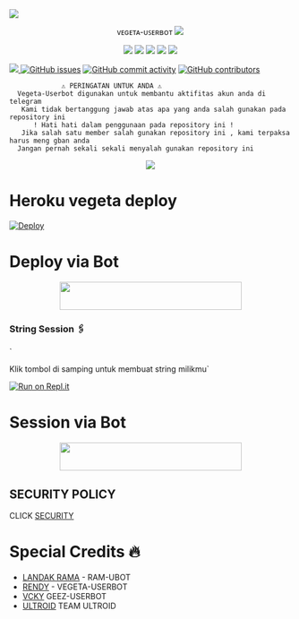 <img src="https://user-images.githubusercontent.com/73097560/115834477-dbab4500-a447-11eb-908a-139a6edaec5c.gif">
    <p align="center"> 
     ᴠᴇɢᴇᴛᴀ-ᴜꜱᴇʀʙᴏᴛ
<img src="https://user-images.githubusercontent.com/73097560/115834477-dbab4500-a447-11eb-908a-139a6edaec5c.gif">
    <p align="center"> 



</p>
<p align="center">
    <a href="https://github.com/Randi356/Vegeta-Userbot"> <img src="https://img.shields.io/github/repo-size/Randi356/Vegeta-Userbot?color=orange&logo=github&logoColor=green&style=for-the-badge" /></a>
    <a href="https://github.com/Randi356/Vegeta-Userbot/commits"> <img src="https://img.shields.io/github/last-commit/Randi356/YVegeta-Userbot?color=blue&logo=github&logoColor=green&style=for-the-badge" /></a>
    <a href="https://github.com/Randi356/Vegeta-Userbot/issues"> <img src="https://img.shields.io/github/issues/Randi356/Vegeta-Userbot?color=blueviolet&logo=github&logoColor=green&style=for-the-badge" /></a>
    <a href="https://github.com/Randi356/Vegeta-Userbot/network/members"> <img src="https://img.shields.io/github/forks/Randi356/Vegeta-Userbot?color=red&logo=github&logoColor=green&style=for-the-badge" /></a>  
    <a href="https://pypi.org/project/Telethon/"> <img src="https://img.shields.io/pypi/v/telethon?color=yellow&label=telethon&logo=python&logoColor=green&style=for-the-badge" /></a>
</p>


<a href="https://t.me/VegetaSupports"><img src="https://img.shields.io/badge/CHANGE%20LOG-A+-blue.svg?style=for-the-badge&logo=Factor.">
  [![GitHub issues](https://img.shields.io/github/issues/Randi356/Vegeta-Userbot?&style=plastic&logo=github)](https://github.com/Randi356/Vegeta-Userbot/issues)
[![GitHub commit activity](https://img.shields.io/github/commit-activity/m/Randi356/Vegeta-Userbot?&style=plastic&logo=github)](https://github.com/Randi356/Vegeta-Userbot/graphs/commit-activity)
[![GitHub contributors](https://img.shields.io/github/contributors/Randi356/Vegeta-Userbot?&style=plastic&logo=github)](https://GitHub.com/Randi356/Vegeta-Userbot/graphs/contributors/)


```
             ⚠️ PERINGATAN UNTUK ANDA ⚠️ ️
  Vegeta-Userbot digunakan untuk membantu aktifitas akun anda di telegram
   Kami tidak bertanggung jawab atas apa yang anda salah gunakan pada repository ini
      ! Hati hati dalam penggunaan pada repository ini !
   Jika salah satu member salah gunakan repository ini , kami terpaksa harus meng gban anda 
  Jangan pernah sekali sekali menyalah gunakan repository ini
```

<p align="center">
  <img src="https://telegra.ph/file/38b588acea66a3e4c43f7.jpg">
</p>


# Heroku vegeta deploy
  
  
 [![Deploy](https://www.herokucdn.com/deploy/button.svg)](https://heroku.com/deploy)

  
 # Deploy via Bot
 
  <p align="center"><a href="https://telegram.dog/XTZ_HerokuBot?start=UmFuZGkzNTYvVmVnZXRhLVVzZXJib3QgVmVnZXRhLVVzZXJib3Q">
  <img src="https://img.shields.io/badge/Deploy%20via%20Bot-blue?style=flat&logo=heroku" width="325" height="50.100" /></a></p>
  
### String Session 🖇

`

Klik tombol di samping untuk membuat string milikmu`

[![Run on Repl.it](https://repl.it/badge/github/STARKGANG/friday)](https://replit.com/@Randi356/Vegeta-String)

# Session via Bot
 
  <p align="center"><a href="https://t.me/VegetaSessionBot">
  <img src="https://img.shields.io/badge/SESSION%20VIA%20BOT-red?style=flat&logo=session" width="325" height="50.100" /></a></p>

## SECURITY POLICY

CLICK [SECURITY](https://github.com/Randi356/Vegeta-Userbot/blob/Vegeta-Userbot/SECURITY.md) 


# Special Credits 🔥

*   [LANDAK RAMA](https://github.com/ramadhani892) - RAM-UBOT
*   [RENDY](https://github.com/Randi356/Vegeta-Userbot) - VEGETA-USERBOT
*   [VCKY](https://t.me/vckyouubitch) GEEZ-USERBOT
*   [ULTROID](https://github.com/TeamUltroid) TEAM ULTROID
